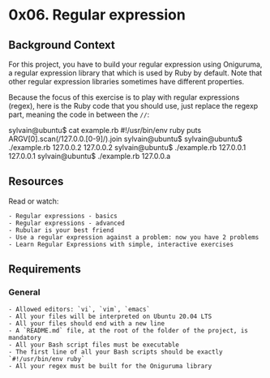 # 0x06. Regular expression
## Background Context
For this project, you have to build your regular expression using Oniguruma, a regular expression library that which is used by Ruby by default. Note that other regular expression libraries sometimes have different properties.

Because the focus of this exercise is to play with regular expressions (regex), here is the Ruby code that you should use, just replace the regexp part, meaning the code in between the `//`:

  sylvain@ubuntu$ cat example.rb
  #!/usr/bin/env ruby
  puts ARGV[0].scan(/127.0.0.[0-9]/).join
  sylvain@ubuntu$
  sylvain@ubuntu$ ./example.rb 127.0.0.2
  127.0.0.2
  sylvain@ubuntu$ ./example.rb 127.0.0.1
  127.0.0.1
  sylvain@ubuntu$ ./example.rb 127.0.0.a
## Resources
Read or watch:

    - Regular expressions - basics
    - Regular expressions - advanced
    - Rubular is your best friend
    - Use a regular expression against a problem: now you have 2 problems
    - Learn Regular Expressions with simple, interactive exercises
## Requirements
### General
    - Allowed editors: `vi`, `vim`, `emacs`
    - All your files will be interpreted on Ubuntu 20.04 LTS
    - All your files should end with a new line
    - A `README.md` file, at the root of the folder of the project, is mandatory
    - All your Bash script files must be executable
    - The first line of all your Bash scripts should be exactly `#!/usr/bin/env ruby`
    - All your regex must be built for the Oniguruma library
